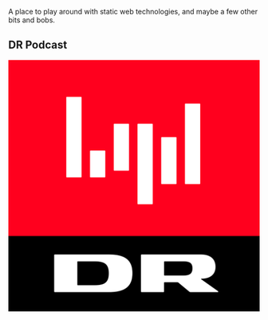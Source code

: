 A place to play around with static web technologies, and maybe a few other bits and bobs.

## DR Podcast
[![DR Lyd logo](/podcast/icon-logo-drlyd.svg)](https://briped.github.io/podcast/)
